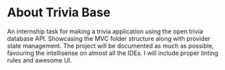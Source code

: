 # About Trivia Base

An internship task for making a trivia application using the open trivia database API. Showcasing the MVC folder structure along with provider state management. The project will be documented as much as possible, favouring the intellisense on almost all the IDEs. I will include proper linting rules and awesome UI.